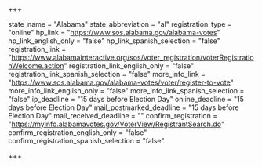 +++

state_name = "Alabama"
state_abbreviation = "al"
registration_type = "online"
hp_link = "https://www.sos.alabama.gov/alabama-votes"
hp_link_english_only = "false"
hp_link_spanish_selection = "false"
registration_link = "https://www.alabamainteractive.org/sos/voter_registration/voterRegistrationWelcome.action"
registration_link_english_only = "false"
registration_link_spanish_selection = "false"
more_info_link = "https://www.sos.alabama.gov/alabama-votes/voter/register-to-vote"
more_info_link_english_only = "false"
more_info_link_spanish_selection = "false"
ip_deadline = "15 days before Election Day"
online_deadline = "15 days before Election Day"
mail_postmarked_deadline = "15 days before Election Day"
mail_received_deadline = ""
confirm_registration = "https://myinfo.alabamavotes.gov/VoterView/RegistrantSearch.do"
confirm_registration_english_only = "false"
confirm_registration_spanish_selection = "false"

+++